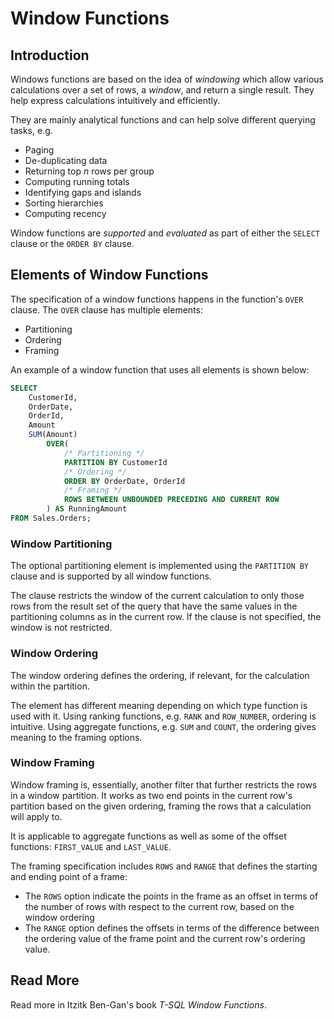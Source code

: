 # Window Functions

## Introduction

Windows functions are based on the idea of *windowing* which allow various calculations over a set of rows, a *window*, and return a single result. They help express calculations intuitively and efficiently.

They are mainly analytical functions and can help solve different querying tasks, e.g.

- Paging
- De-duplicating data
- Returning top *n* rows per group
- Computing running totals
- Identifying gaps and islands
- Sorting hierarchies
- Computing recency

Window functions are *supported* and *evaluated* as part of either the `SELECT` clause or the `ORDER BY` clause.

## Elements of Window Functions

The specification of a window functions happens in the function's `OVER` clause. The `OVER` clause has multiple elements:

- Partitioning
- Ordering
- Framing

An example of a window function that uses all elements is shown below:

```sql
SELECT
    CustomerId,
    OrderDate,
    OrderId,
    Amount
    SUM(Amount)
        OVER(
            /* Partitioning */
            PARTITION BY CustomerId 
            /* Ordering */
            ORDER BY OrderDate, OrderId
            /* Framing */
            ROWS BETWEEN UNBOUNDED PRECEDING AND CURRENT ROW
        ) AS RunningAmount
FROM Sales.Orders;
```

### Window Partitioning

The optional partitioning element is implemented using the `PARTITION BY` clause and is supported by all window functions.

The clause restricts the window of the current calculation to only those rows from the result set of the query that have the same values in the partitioning columns as in the current row. If the clause is not specified, the window is not restricted.

### Window Ordering

The window ordering defines the ordering, if relevant, for the calculation within the partition.

The element has different meaning depending on which type function is used with it. Using ranking functions, e.g. `RANK` and `ROW_NUMBER`, ordering is intuitive. Using aggregate functions, e.g. `SUM` and `COUNT`, the ordering gives meaning to the framing options.

### Window Framing

Window framing is, essentially, another filter that further restricts the rows in a window partition. It works as two end points in the current row's partition based on the given ordering, framing the rows that a calculation will apply to.

It is applicable to aggregate functions as well as some of the offset functions: `FIRST_VALUE` and `LAST_VALUE`.

The framing specification includes `ROWS` and `RANGE` that defines the starting and ending point of a frame:

- The `ROWS` option indicate the points in the frame as an offset in terms of the number of rows with respect to the current row, based on the window ordering
- The `RANGE` option defines the offsets in terms of the difference between the ordering value of the frame point and the current row's ordering value.

## Read More

Read more in Itzitk Ben-Gan's book *T-SQL Window Functions*.
